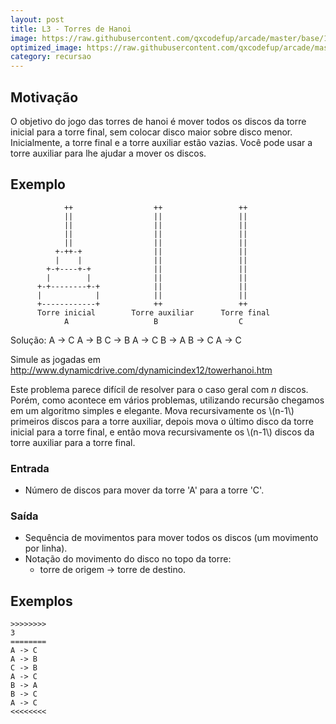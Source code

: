 ```yaml
---
layout: post
title: L3 - Torres de Hanoi
image: https://raw.githubusercontent.com/qxcodefup/arcade/master/base/146/__capa.jpg
optimized_image: https://raw.githubusercontent.com/qxcodefup/arcade/master/base/.thumb/146/Readme.jpg
category: recursao
---
```

<!-- DON'T EDIT THIS FILE, GENERATED BY SCRIPT -->
<!-- DON'T EDIT THIS FILE, GENERATED BY SCRIPT -->
<!-- DON'T EDIT THIS FILE, GENERATED BY SCRIPT -->
<!-- DON'T EDIT THIS FILE, GENERATED BY SCRIPT -->
<!-- DON'T EDIT THIS FILE, GENERATED BY SCRIPT -->



## Motivação

O objetivo do jogo das torres de hanoi é mover todos os discos da torre inicial para a torre final, sem colocar disco maior sobre disco menor. Inicialmente, a torre final e a torre auxiliar estão vazias. Você pode usar a torre auxiliar para lhe ajudar a mover os discos.

## Exemplo

                ++                  ++                 ++
                ||                  ||                 ||
                ||                  ||                 ||
                ||                  ||                 ||
                ||                  ||                 ||
              +-++-+                ||                 ||
              |    |                ||                 ||
            +-+----+-+              ||                 ||
            |        |              ||                 ||
          +-+--------+-+            ||                 ||
          |            |            ||                 ||
          +------------+            ++                 ++
          Torre inicial        Torre auxiliar      Torre final
                A                   B                  C

Solução:
A -> C
A -> B
C -> B
A -> C
B -> A
B -> C
A -> C

Simule as jogadas em
http://www.dynamicdrive.com/dynamicindex12/towerhanoi.htm

Este problema parece difícil de resolver para o caso geral com _n_ discos. Porém, como acontece em vários problemas, utilizando recursão chegamos em um algoritmo simples e elegante. Mova recursivamente os \\(n-1\\) primeiros discos para a torre auxiliar, depois mova o último disco da torre inicial para a torre final, e então mova recursivamente os \\(n-1\\) discos da torre auxiliar para a torre final.

### Entrada

- Número de discos para mover da torre 'A' para a torre 'C'.

### Saída

- Sequência de movimentos para mover todos os discos (um movimento por linha). 
- Notação do movimento do disco no topo da torre: 
    * torre de origem -> torre de destino.

## Exemplos

```
>>>>>>>>
3
========
A -> C
A -> B
C -> B
A -> C
B -> A
B -> C
A -> C
<<<<<<<<
```

